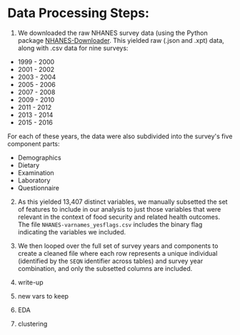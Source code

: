 # Data Processing Steps: 

1. We downloaded the raw NHANES survey data (using the Python package [NHANES-Downloader](https://github.com/mrwyattii/NHANES-Downloader). This yielded raw (.json and .xpt) data, along with .csv data for nine surveys: 
* 1999 - 2000
* 2001 - 2002
* 2003 - 2004
* 2005 - 2006
* 2007 - 2008
* 2009 - 2010
* 2011 - 2012
* 2013 - 2014
* 2015 - 2016

For each of these years, the data were also subdivided into the survey's five component parts: 
* Demographics
* Dietary
* Examination
* Laboratory
* Questionnaire 

2. As this yielded 13,407 distinct variables, we manually subsetted the set of features to include in our analysis to just those variables that were relevant in the context of food security and related health outcomes. The file `NHANES-varnames_yesflags.csv` includes the binary flag indicating the variables we included. 

3. We then looped over the full set of survey years and components to create a cleaned file where each row represents a unique individual (identified by the `SEQN` identifier across tables) and survey year combination, and only the subsetted columns are included. 

1. write-up 
2. new vars to keep 
3. EDA 
4. clustering 